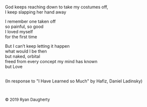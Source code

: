 God keeps reaching down to take my costumes off,   
I keep slapping her hand away  
    
I remember one taken off  
so painful, so good  
I loved myself  
for the first time   
  
But I can’t keep letting it happen  
what would I be then   
but naked, orbital   
freed from every concept my mind has known   
but Love   
<br>
  
(In response to "I Have Learned so Much" by Hafiz, Daniel Ladinsky) 

<br> 

<font size=2>© 2019 Ryan Daugherty</font> 